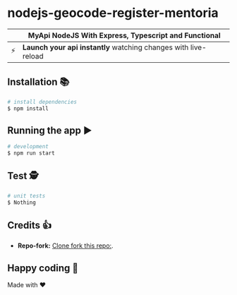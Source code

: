 ﻿# nodejs-geocode-register-mentoria

|     | MyApi NodeJS With Express, Typescript and Functional            |
| --- | --------------------------------------------------------------- |
| ⚡️ | **Launch your api instantly** watching changes with live-reload |

## Installation 📚

```bash
# install dependencies
$ npm install
```

## Running the app ▶

```bash
# development
$ npm run start
```

<!-- ## Running migrations ▶

```bash
# run migration
$ yarn typeorm migration:run
# create migration
$ yarn migration:create
# revert migration
$ yarn migration:revert
``` -->

## Test 🕵️

```bash
# unit tests
$ Nothing
```

## Credits 👍

- **Repo-fork:** [Clone fork this repo:](https://github.com/DiguyaDeveloper).

## Happy coding 💯

Made with ❤️
